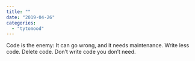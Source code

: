 ```yaml
---
title: ""
date: "2019-04-26"
categories: 
  - "tytomood"
---
```


Code is the enemy: It can go wrong, and it needs maintenance. Write less code. Delete code. Don’t write code you don’t need.
